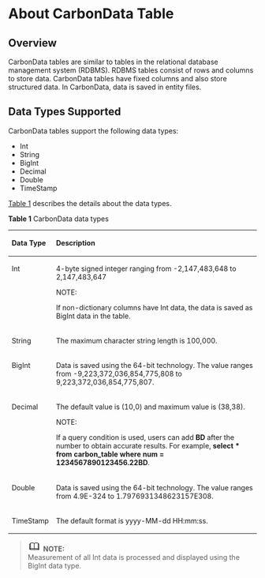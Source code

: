 # About CarbonData Table<a name="EN-US_TOPIC_0125375879"></a>

## Overview<a name="sb0c4662f9ae54d7490fa271fc80bce63"></a>

CarbonData tables are similar to tables in the relational database management system \(RDBMS\). RDBMS tables consist of rows and columns to store data. CarbonData tables have fixed columns and also store structured data. In CarbonData, data is saved in entity files.

## Data Types Supported<a name="sc02995aee3204685ba8a7b4f8ffb60b9"></a>

CarbonData tables support the following data types:

-   Int
-   String
-   BigInt
-   Decimal
-   Double
-   TimeStamp

[Table 1](#t3cf77e4c0be04f3aac5116acd8e18aa1)  describes the details about the data types.

**Table  1**  CarbonData data types

<a name="t3cf77e4c0be04f3aac5116acd8e18aa1"></a>
<table><thead align="left"><tr id="r0046c6b5a22c449f8b1068eb60799712"><th class="cellrowborder" valign="top" width="17.86%" id="mcps1.2.3.1.1"><p id="ae1032d88ea874d9d9fbecbd8834730a8"><a name="ae1032d88ea874d9d9fbecbd8834730a8"></a><a name="ae1032d88ea874d9d9fbecbd8834730a8"></a><strong id="aa28193ecd37b4761913ae1d5c476ed91"><a name="aa28193ecd37b4761913ae1d5c476ed91"></a><a name="aa28193ecd37b4761913ae1d5c476ed91"></a>Data Type</strong></p>
</th>
<th class="cellrowborder" valign="top" width="82.14%" id="mcps1.2.3.1.2"><p id="a1a0e217529774341bce6fc2b261e260f"><a name="a1a0e217529774341bce6fc2b261e260f"></a><a name="a1a0e217529774341bce6fc2b261e260f"></a><strong id="a1e4b7a949f424b0bb56c208c5a5f06a6"><a name="a1e4b7a949f424b0bb56c208c5a5f06a6"></a><a name="a1e4b7a949f424b0bb56c208c5a5f06a6"></a>Description</strong></p>
</th>
</tr>
</thead>
<tbody><tr id="rb6b4d0c480514f629f4e28414bcaf099"><td class="cellrowborder" valign="top" width="17.86%" headers="mcps1.2.3.1.1 "><p id="a1b82ca5dafb64828b87b60e8a8bb2852"><a name="a1b82ca5dafb64828b87b60e8a8bb2852"></a><a name="a1b82ca5dafb64828b87b60e8a8bb2852"></a>Int</p>
</td>
<td class="cellrowborder" valign="top" width="82.14%" headers="mcps1.2.3.1.2 "><p id="ab40285fcf0b045db8f0586577040bd90"><a name="ab40285fcf0b045db8f0586577040bd90"></a><a name="ab40285fcf0b045db8f0586577040bd90"></a>4-byte signed integer ranging from -2,147,483,648 to 2,147,483,647</p>
<div class="note" id="n6961f57f09f649629e2fa96b137c54b0"><a name="n6961f57f09f649629e2fa96b137c54b0"></a><a name="n6961f57f09f649629e2fa96b137c54b0"></a><span class="notetitle"> NOTE: </span><div class="notebody"><p id="a64d4a57f256d4757bfeb335ed0f0e099"><a name="a64d4a57f256d4757bfeb335ed0f0e099"></a><a name="a64d4a57f256d4757bfeb335ed0f0e099"></a>If non-dictionary columns have Int data, the data is saved as BigInt data in the table.</p>
</div></div>
</td>
</tr>
<tr id="r35431b58f5f3478ebe89b74de145bfc6"><td class="cellrowborder" valign="top" width="17.86%" headers="mcps1.2.3.1.1 "><p id="a028182a6e1d340a3ac2f3e814bb6fdfe"><a name="a028182a6e1d340a3ac2f3e814bb6fdfe"></a><a name="a028182a6e1d340a3ac2f3e814bb6fdfe"></a>String</p>
</td>
<td class="cellrowborder" valign="top" width="82.14%" headers="mcps1.2.3.1.2 "><p id="af32decac5d324eb5a6bb6478fbef2e78"><a name="af32decac5d324eb5a6bb6478fbef2e78"></a><a name="af32decac5d324eb5a6bb6478fbef2e78"></a>The maximum character string length is 100,000.</p>
</td>
</tr>
<tr id="rcd0ec2ba7112438dac2f3d347cf2ab13"><td class="cellrowborder" valign="top" width="17.86%" headers="mcps1.2.3.1.1 "><p id="a5dbcea75821d4d6e8fe1c47ea6b2dee4"><a name="a5dbcea75821d4d6e8fe1c47ea6b2dee4"></a><a name="a5dbcea75821d4d6e8fe1c47ea6b2dee4"></a>BigInt</p>
</td>
<td class="cellrowborder" valign="top" width="82.14%" headers="mcps1.2.3.1.2 "><p id="aae3e29f715164a5182b70e9965432a37"><a name="aae3e29f715164a5182b70e9965432a37"></a><a name="aae3e29f715164a5182b70e9965432a37"></a>Data is saved using the 64-bit technology. The value ranges from -9,223,372,036,854,775,808 to 9,223,372,036,854,775,807.</p>
</td>
</tr>
<tr id="r597a9fa374454f949882bcd4d64a4dcc"><td class="cellrowborder" valign="top" width="17.86%" headers="mcps1.2.3.1.1 "><p id="a28db669d5089413ea281544b8912a19d"><a name="a28db669d5089413ea281544b8912a19d"></a><a name="a28db669d5089413ea281544b8912a19d"></a>Decimal</p>
</td>
<td class="cellrowborder" valign="top" width="82.14%" headers="mcps1.2.3.1.2 "><p id="a288bc753f23a4eceb3deeac909101c8b"><a name="a288bc753f23a4eceb3deeac909101c8b"></a><a name="a288bc753f23a4eceb3deeac909101c8b"></a>The default value is (10,0) and maximum value is (38,38).</p>
<div class="note" id="n26f72a8b5ae142b394a131593d446b5d"><a name="n26f72a8b5ae142b394a131593d446b5d"></a><a name="n26f72a8b5ae142b394a131593d446b5d"></a><span class="notetitle"> NOTE: </span><div class="notebody"><p id="a20b0712a5b21425dbcb74c8a34435d22"><a name="a20b0712a5b21425dbcb74c8a34435d22"></a><a name="a20b0712a5b21425dbcb74c8a34435d22"></a>If a query condition is used, users can add <strong id="ac10c7e05c30f473daa24d457513ebf66"><a name="ac10c7e05c30f473daa24d457513ebf66"></a><a name="ac10c7e05c30f473daa24d457513ebf66"></a>BD</strong>&nbsp;after the number to obtain accurate results. For example,&nbsp;<strong id="a10a60007f4c7474abf2264c1d7b16618"><a name="a10a60007f4c7474abf2264c1d7b16618"></a><a name="a10a60007f4c7474abf2264c1d7b16618"></a>select * from carbon_table where num = 1234567890123456.22BD</strong>.</p>
</div></div>
</td>
</tr>
<tr id="r47eb2f358f4d43298440d6790b22a519"><td class="cellrowborder" valign="top" width="17.86%" headers="mcps1.2.3.1.1 "><p id="a04a502499ab340a197655bbfc959b296"><a name="a04a502499ab340a197655bbfc959b296"></a><a name="a04a502499ab340a197655bbfc959b296"></a>Double</p>
</td>
<td class="cellrowborder" valign="top" width="82.14%" headers="mcps1.2.3.1.2 "><p id="a877414a8cbb149a79c873546c4f5c7b7"><a name="a877414a8cbb149a79c873546c4f5c7b7"></a><a name="a877414a8cbb149a79c873546c4f5c7b7"></a>Data is saved using the 64-bit technology. The value ranges from 4.9E-324 to 1.7976931348623157E308.</p>
</td>
</tr>
<tr id="re53a6a346929418fbddd0116fd15dfe2"><td class="cellrowborder" valign="top" width="17.86%" headers="mcps1.2.3.1.1 "><p id="ac36f96f81b53449099a6edfaa553644a"><a name="ac36f96f81b53449099a6edfaa553644a"></a><a name="ac36f96f81b53449099a6edfaa553644a"></a>TimeStamp</p>
</td>
<td class="cellrowborder" valign="top" width="82.14%" headers="mcps1.2.3.1.2 "><p id="a1fd91eda1d6f41efa367baa2a57e7905"><a name="a1fd91eda1d6f41efa367baa2a57e7905"></a><a name="a1fd91eda1d6f41efa367baa2a57e7905"></a>The default format is yyyy-MM-dd HH:mm:ss.</p>
</td>
</tr>
</tbody>
</table>

>![](public_sys-resources/icon-note.gif) **NOTE:**   
>Measurement of all Int data is processed and displayed using the BigInt data type.  

